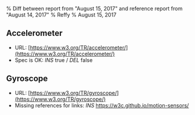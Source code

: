 % Diff between report from "August 15, 2017" and reference report from "August 14, 2017"
% Reffy
% August 15, 2017

## Accelerometer

- URL: [https://www.w3.org/TR/accelerometer/](https://www.w3.org/TR/accelerometer/)
- Spec is OK: *INS* true / *DEL* false


## Gyroscope

- URL: [https://www.w3.org/TR/gyroscope/](https://www.w3.org/TR/gyroscope/)
- Missing references for links: *INS* https://w3c.github.io/motion-sensors/


